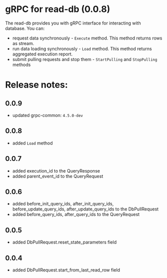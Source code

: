 # gRPC for read-db (0.0.8)

The read-db provides you with gRPC interface for interacting with database.
You can:

+ request data synchronously - `Execute` method. This method returns rows as stream.
+ run data loading synchronously - `Load` method. This method returns aggregated execution report.
+ submit pulling requests and stop them - `StartPulling` and `StopPulling` methods

# Release notes:

## 0.0.9
+ updated grpc-common: `4.5.0-dev`

## 0.0.8
+ added `Load` method

## 0.0.7
+ added execution_id to the QueryResponse
+ added parent_event_id to the QueryRequest

## 0.0.6
+ added before_init_query_ids, after_init_query_ids, before_update_query_ids, after_update_query_ids to the DbPullRequest
+ added before_query_ids, after_query_ids to the QueryRequest

## 0.0.5
+ added DbPullRequest.reset_state_parameters field

## 0.0.4
+ added DbPullRequest.start_from_last_read_row field